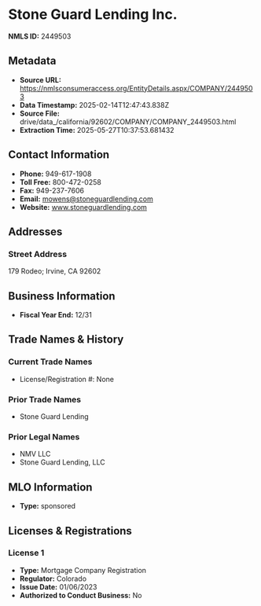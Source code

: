 # Stone Guard Lending Inc.

**NMLS ID:** 2449503

## Metadata
- **Source URL:** https://nmlsconsumeraccess.org/EntityDetails.aspx/COMPANY/2449503
- **Data Timestamp:** 2025-02-14T12:47:43.838Z
- **Source File:** drive/data_/california/92602/COMPANY/COMPANY_2449503.html
- **Extraction Time:** 2025-05-27T10:37:53.681432

## Contact Information
- **Phone:** 949-617-1908
- **Toll Free:** 800-472-0258
- **Fax:** 949-237-7606
- **Email:** mowens@stoneguardlending.com
- **Website:** www.stoneguardlending.com

## Addresses
### Street Address
179 Rodeo; Irvine, CA 92602

## Business Information
- **Fiscal Year End:** 12/31

## Trade Names & History
### Current Trade Names
- License/Registration #: None

### Prior Trade Names
- Stone Guard Lending

### Prior Legal Names
- NMV LLC
- Stone Guard Lending, LLC

## MLO Information
- **Type:** sponsored

## Licenses & Registrations

### License 1
- **Type:** Mortgage Company Registration
- **Regulator:** Colorado
- **Issue Date:** 01/06/2023
- **Authorized to Conduct Business:** No
